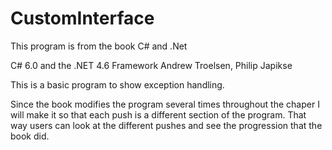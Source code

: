 # CustomInterface

This program is from the book C# and .Net

C# 6.0 and the .NET 4.6 Framework Andrew Troelsen, Philip Japikse

This is a basic program to show exception handling.

Since the book modifies the program several times throughout the chaper I will make it so that each push is a different section of the program. That way users can look at the different pushes and see the progression that the book did.
